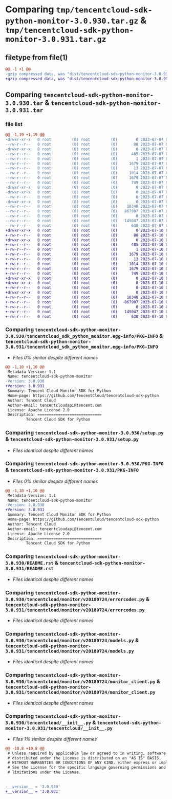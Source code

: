# Comparing `tmp/tencentcloud-sdk-python-monitor-3.0.930.tar.gz` & `tmp/tencentcloud-sdk-python-monitor-3.0.931.tar.gz`

## filetype from file(1)

```diff
@@ -1 +1 @@
-gzip compressed data, was "dist/tencentcloud-sdk-python-monitor-3.0.930.tar", last modified: Fri Jul  7 00:28:00 2023, max compression
+gzip compressed data, was "dist/tencentcloud-sdk-python-monitor-3.0.931.tar", last modified: Mon Jul 10 00:44:27 2023, max compression
```

## Comparing `tencentcloud-sdk-python-monitor-3.0.930.tar` & `tencentcloud-sdk-python-monitor-3.0.931.tar`

### file list

```diff
@@ -1,19 +1,19 @@
-drwxr-xr-x   0 root         (0) root         (0)        0 2023-07-07 00:28:00.000000 tencentcloud-sdk-python-monitor-3.0.930/
--rw-r--r--   0 root         (0) root         (0)       88 2023-07-07 00:28:00.000000 tencentcloud-sdk-python-monitor-3.0.930/setup.cfg
-drwxr-xr-x   0 root         (0) root         (0)        0 2023-07-07 00:28:00.000000 tencentcloud-sdk-python-monitor-3.0.930/tencentcloud_sdk_python_monitor.egg-info/
--rw-r--r--   0 root         (0) root         (0)      485 2023-07-07 00:28:00.000000 tencentcloud-sdk-python-monitor-3.0.930/tencentcloud_sdk_python_monitor.egg-info/SOURCES.txt
--rw-r--r--   0 root         (0) root         (0)        1 2023-07-07 00:28:00.000000 tencentcloud-sdk-python-monitor-3.0.930/tencentcloud_sdk_python_monitor.egg-info/dependency_links.txt
--rw-r--r--   0 root         (0) root         (0)     1679 2023-07-07 00:28:00.000000 tencentcloud-sdk-python-monitor-3.0.930/tencentcloud_sdk_python_monitor.egg-info/PKG-INFO
--rw-r--r--   0 root         (0) root         (0)       13 2023-07-07 00:28:00.000000 tencentcloud-sdk-python-monitor-3.0.930/tencentcloud_sdk_python_monitor.egg-info/top_level.txt
--rw-r--r--   0 root         (0) root         (0)     1014 2023-07-07 00:28:00.000000 tencentcloud-sdk-python-monitor-3.0.930/setup.py
--rw-r--r--   0 root         (0) root         (0)     1679 2023-07-07 00:28:00.000000 tencentcloud-sdk-python-monitor-3.0.930/PKG-INFO
--rw-r--r--   0 root         (0) root         (0)      749 2023-07-07 00:28:00.000000 tencentcloud-sdk-python-monitor-3.0.930/README.rst
-drwxr-xr-x   0 root         (0) root         (0)        0 2023-07-07 00:28:00.000000 tencentcloud-sdk-python-monitor-3.0.930/tencentcloud/
-drwxr-xr-x   0 root         (0) root         (0)        0 2023-07-07 00:28:00.000000 tencentcloud-sdk-python-monitor-3.0.930/tencentcloud/monitor/
--rw-r--r--   0 root         (0) root         (0)        0 2023-07-07 00:28:00.000000 tencentcloud-sdk-python-monitor-3.0.930/tencentcloud/monitor/__init__.py
-drwxr-xr-x   0 root         (0) root         (0)        0 2023-07-07 00:28:00.000000 tencentcloud-sdk-python-monitor-3.0.930/tencentcloud/monitor/v20180724/
--rw-r--r--   0 root         (0) root         (0)    10348 2023-07-07 00:28:00.000000 tencentcloud-sdk-python-monitor-3.0.930/tencentcloud/monitor/v20180724/errorcodes.py
--rw-r--r--   0 root         (0) root         (0)   867907 2023-07-07 00:28:00.000000 tencentcloud-sdk-python-monitor-3.0.930/tencentcloud/monitor/v20180724/models.py
--rw-r--r--   0 root         (0) root         (0)        0 2023-07-07 00:28:00.000000 tencentcloud-sdk-python-monitor-3.0.930/tencentcloud/monitor/v20180724/__init__.py
--rw-r--r--   0 root         (0) root         (0)   145047 2023-07-07 00:28:00.000000 tencentcloud-sdk-python-monitor-3.0.930/tencentcloud/monitor/v20180724/monitor_client.py
--rw-r--r--   0 root         (0) root         (0)      630 2023-07-07 00:28:00.000000 tencentcloud-sdk-python-monitor-3.0.930/tencentcloud/__init__.py
+drwxr-xr-x   0 root         (0) root         (0)        0 2023-07-10 00:44:27.000000 tencentcloud-sdk-python-monitor-3.0.931/
+-rw-r--r--   0 root         (0) root         (0)       88 2023-07-10 00:44:27.000000 tencentcloud-sdk-python-monitor-3.0.931/setup.cfg
+drwxr-xr-x   0 root         (0) root         (0)        0 2023-07-10 00:44:27.000000 tencentcloud-sdk-python-monitor-3.0.931/tencentcloud_sdk_python_monitor.egg-info/
+-rw-r--r--   0 root         (0) root         (0)      485 2023-07-10 00:44:27.000000 tencentcloud-sdk-python-monitor-3.0.931/tencentcloud_sdk_python_monitor.egg-info/SOURCES.txt
+-rw-r--r--   0 root         (0) root         (0)        1 2023-07-10 00:44:27.000000 tencentcloud-sdk-python-monitor-3.0.931/tencentcloud_sdk_python_monitor.egg-info/dependency_links.txt
+-rw-r--r--   0 root         (0) root         (0)     1679 2023-07-10 00:44:27.000000 tencentcloud-sdk-python-monitor-3.0.931/tencentcloud_sdk_python_monitor.egg-info/PKG-INFO
+-rw-r--r--   0 root         (0) root         (0)       13 2023-07-10 00:44:27.000000 tencentcloud-sdk-python-monitor-3.0.931/tencentcloud_sdk_python_monitor.egg-info/top_level.txt
+-rw-r--r--   0 root         (0) root         (0)     1014 2023-07-10 00:44:27.000000 tencentcloud-sdk-python-monitor-3.0.931/setup.py
+-rw-r--r--   0 root         (0) root         (0)     1679 2023-07-10 00:44:27.000000 tencentcloud-sdk-python-monitor-3.0.931/PKG-INFO
+-rw-r--r--   0 root         (0) root         (0)      749 2023-07-10 00:44:27.000000 tencentcloud-sdk-python-monitor-3.0.931/README.rst
+drwxr-xr-x   0 root         (0) root         (0)        0 2023-07-10 00:44:27.000000 tencentcloud-sdk-python-monitor-3.0.931/tencentcloud/
+drwxr-xr-x   0 root         (0) root         (0)        0 2023-07-10 00:44:27.000000 tencentcloud-sdk-python-monitor-3.0.931/tencentcloud/monitor/
+-rw-r--r--   0 root         (0) root         (0)        0 2023-07-10 00:44:27.000000 tencentcloud-sdk-python-monitor-3.0.931/tencentcloud/monitor/__init__.py
+drwxr-xr-x   0 root         (0) root         (0)        0 2023-07-10 00:44:27.000000 tencentcloud-sdk-python-monitor-3.0.931/tencentcloud/monitor/v20180724/
+-rw-r--r--   0 root         (0) root         (0)    10348 2023-07-10 00:44:27.000000 tencentcloud-sdk-python-monitor-3.0.931/tencentcloud/monitor/v20180724/errorcodes.py
+-rw-r--r--   0 root         (0) root         (0)   867907 2023-07-10 00:44:27.000000 tencentcloud-sdk-python-monitor-3.0.931/tencentcloud/monitor/v20180724/models.py
+-rw-r--r--   0 root         (0) root         (0)        0 2023-07-10 00:44:27.000000 tencentcloud-sdk-python-monitor-3.0.931/tencentcloud/monitor/v20180724/__init__.py
+-rw-r--r--   0 root         (0) root         (0)   145047 2023-07-10 00:44:27.000000 tencentcloud-sdk-python-monitor-3.0.931/tencentcloud/monitor/v20180724/monitor_client.py
+-rw-r--r--   0 root         (0) root         (0)      630 2023-07-10 00:44:27.000000 tencentcloud-sdk-python-monitor-3.0.931/tencentcloud/__init__.py
```

### Comparing `tencentcloud-sdk-python-monitor-3.0.930/tencentcloud_sdk_python_monitor.egg-info/PKG-INFO` & `tencentcloud-sdk-python-monitor-3.0.931/tencentcloud_sdk_python_monitor.egg-info/PKG-INFO`

 * *Files 0% similar despite different names*

```diff
@@ -1,10 +1,10 @@
 Metadata-Version: 1.1
 Name: tencentcloud-sdk-python-monitor
-Version: 3.0.930
+Version: 3.0.931
 Summary: Tencent Cloud Monitor SDK for Python
 Home-page: https://github.com/TencentCloud/tencentcloud-sdk-python
 Author: Tencent Cloud
 Author-email: tencentcloudapi@tencent.com
 License: Apache License 2.0
 Description: ============================
         Tencent Cloud SDK for Python
```

### Comparing `tencentcloud-sdk-python-monitor-3.0.930/setup.py` & `tencentcloud-sdk-python-monitor-3.0.931/setup.py`

 * *Files identical despite different names*

### Comparing `tencentcloud-sdk-python-monitor-3.0.930/PKG-INFO` & `tencentcloud-sdk-python-monitor-3.0.931/PKG-INFO`

 * *Files 0% similar despite different names*

```diff
@@ -1,10 +1,10 @@
 Metadata-Version: 1.1
 Name: tencentcloud-sdk-python-monitor
-Version: 3.0.930
+Version: 3.0.931
 Summary: Tencent Cloud Monitor SDK for Python
 Home-page: https://github.com/TencentCloud/tencentcloud-sdk-python
 Author: Tencent Cloud
 Author-email: tencentcloudapi@tencent.com
 License: Apache License 2.0
 Description: ============================
         Tencent Cloud SDK for Python
```

### Comparing `tencentcloud-sdk-python-monitor-3.0.930/README.rst` & `tencentcloud-sdk-python-monitor-3.0.931/README.rst`

 * *Files identical despite different names*

### Comparing `tencentcloud-sdk-python-monitor-3.0.930/tencentcloud/monitor/v20180724/errorcodes.py` & `tencentcloud-sdk-python-monitor-3.0.931/tencentcloud/monitor/v20180724/errorcodes.py`

 * *Files identical despite different names*

### Comparing `tencentcloud-sdk-python-monitor-3.0.930/tencentcloud/monitor/v20180724/models.py` & `tencentcloud-sdk-python-monitor-3.0.931/tencentcloud/monitor/v20180724/models.py`

 * *Files identical despite different names*

### Comparing `tencentcloud-sdk-python-monitor-3.0.930/tencentcloud/monitor/v20180724/monitor_client.py` & `tencentcloud-sdk-python-monitor-3.0.931/tencentcloud/monitor/v20180724/monitor_client.py`

 * *Files identical despite different names*

### Comparing `tencentcloud-sdk-python-monitor-3.0.930/tencentcloud/__init__.py` & `tencentcloud-sdk-python-monitor-3.0.931/tencentcloud/__init__.py`

 * *Files 1% similar despite different names*

```diff
@@ -10,8 +10,8 @@
 # Unless required by applicable law or agreed to in writing, software
 # distributed under the License is distributed on an "AS IS" BASIS,
 # WITHOUT WARRANTIES OR CONDITIONS OF ANY KIND, either express or implied.
 # See the License for the specific language governing permissions and
 # limitations under the License.
 
 
-__version__ = '3.0.930'
+__version__ = '3.0.931'
```

